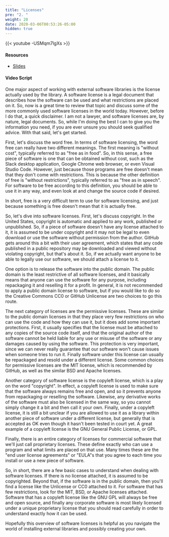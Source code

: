 ```yaml
---
title: "Licenses"
pre: "2. "
weight: 20
date: 2020-03-06T00:53:26-05:00
hidden: true
---
```


{{< youtube -USMqm7lgXs >}}

#### Resources

* <a href="slides" target="_blank">Slides</a>

#### Video Script

One major aspect of working with external software libraries is the license actually used by the library. A software license is a legal document that describes how the software can be used and what restrictions are placed on it. So, now is a great time to review that topic and discuss some of the more commonly used software licenses in the world today. However, before I do that, a quick disclaimer. I am not a lawyer, and software licenses are, by nature, legal documents. So, while I'm doing the best I can to give you the information you need, if you are ever unsure you should seek qualified advice. With that said, let's get started.

First, let's discuss the word free. In terms of software licensing, the word free can really have two different meanings. The first meaning is "without cost", typically referred to as "free as in food". So, in this sense, a free piece of software is one that can be obtained without cost, such as the Slack desktop application, Google Chrome web browser, or even Visual Studio Code. However, just because those programs are free doesn't mean that they don't come with restrictions. This is because the other definition of free is "without restrictions", typically referred to as "free as in speech". For software to be free according to this definition, you should be able to use it in any way, and even look at and change the source code if desired.

In short, free is a very difficult term to use for software licensing, and just because something is free doesn't mean that it is actually free. 

So, let's dive into software licenses. First, let's discuss copyright. In the United States, copyright is automatic and applied to any work, published or unpublished. So, if a piece of software doesn't have any license attached to it, it is assumed to be under copyright and it may not be legal to even download or use the software without permission from the author. GitHub gets around this a bit with their user agreement, which states that any code published in a public repository may be downloaded and viewed without violating copyright, but that's about it. So, if we actually want anyone to be able to legally use our software, we should attach a license to it.

One option is to release the software into the public domain. The public domain is the least restrictive of all software licenses, and it basically means that anyone can use the software for any purpose, including repackaging it and reselling it for a profit. In general, it is not recommended to apply a public domain license to software, but if you would like to do so the Creative Commons CC0 or GitHub Unlicense are two choices to go this route.

The next category of licenses are the permissive licenses. These are similar to the public domain licenses in that they place very few restrictions on who can use the code and how they can use it, but it does add some important protections. First, it usually specifies that the license must be attached to any copies of the source code itself, and that the original author of the software cannot be held liable for any use or misuse of the software or any damages caused by using the software. This protection is very important, since we can never really guarantee that our software won't cause issues when someone tries to run it. Finally software under this license can usually be repackaged and resold under a different license. Some common choices for permissive licenses are the MIT license, which is recommended by GitHub, as well as the similar BSD and Apache licenses. 

Another category of software license is the copyleft license, which is a play on the word "copyright". In effect, a copyleft license is used to make sure that the software always remains free and open, and so it prevents anyone from repackaging or reselling the software. Likewise, any derivative works of the software must also be licensed in the same way, so you cannot simply change it a bit and then call it your own. Finally, under a copyleft license, it is still a bit unclear if you are allowed to use it as a library within another piece of software under a different license, but generally that is accepted as OK even though it hasn't been tested in court yet. A great example of a copyleft license is the GNU General Public License, or GPL. 

Finally, there is an entire category of licenses for commercial software that we'll just call proprietary licenses. These define exactly who can use a program and what limits are placed on that use. Many times these are the "end user license agreements" or "EULA"s that you agree to each time you install or use a new piece of software. 

So, in short, there are a few basic cases to understand when dealing with software licenses. If there is no license attached, it is assumed to be copyrighted. Beyond that, if the software is in the public domain, then you'll find a license like the Unlicense or CC0 attached to it. For software that has few restrictions, look for the MIT, BSD, or Apache licenses attached. Software that has a copyleft license like the GNU GPL will always be free and open source, and finally any corporate software is most likely licensed under a unique proprietary license that you should read carefully in order to understand exactly how it can be used. 

Hopefully this overview of software licenses is helpful as you navigate the world of installing external libraries and possibly creating your own. 